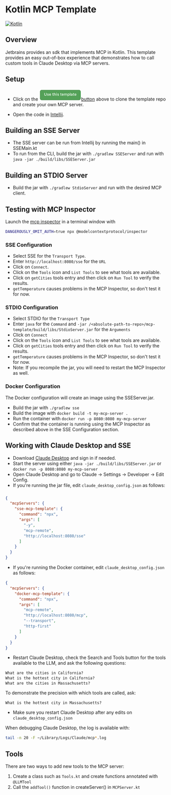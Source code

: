 # Kotlin MCP Template

[![Kotlin](https://img.shields.io/badge/%20language-Kotlin-red.svg)](https://kotlinlang.org/)

## Overview

Jetbrains provides an sdk that implements MCP in Kotlin. This template provides
an easy out-of-box experience that demonstrates how to call custom tools
in Claude Desktop via MCP servers.

## Setup

* Click on
  the [![](https://github.com/mattbobambrose/mcp-template/blob/master/docs/template_button.png)button](https://github.com/mattbobambrose/mcp-template/generate)
  above to clone the template repo and create your own MCP server.

* Open the code in [Intellij](https://www.jetbrains.com/idea/).

## Building an SSE Server

* The SSE server can be run from Intellij by running the main() in SSEMain.kt
* To run from the CLI, build the jar with `./gradlew SSEServer` and run with
  `java -jar ./build/libs/SSEServer.jar`

## Building an STDIO Server

* Build the jar with `./gradlew StdioServer` and run with the desired MCP client.

## Testing with MCP Inspector

Launch the [mcp inspector](https://github.com/modelcontextprotocol/inspector) in a terminal window with
```bash 
DANGEROUSLY_OMIT_AUTH=true npx @modelcontextprotocol/inspector
```

### SSE Configuration

* Select SSE for the `Transport Type`.
* Enter `http://localhost:8080/sse` for the `URL`
* Click on `Connect`.
* Click on the `Tools` icon and `List Tools` to see what tools are available.
* Click on `getCities` tools entry and then click on `Run Tool` to verify the results.
* `getTemperature` causes problems in the MCP Inspector, so don't test it for now.

### STDIO Configuration

* Select STDIO for the `Transport Type`
* Enter `java` for the `Command` and `-jar /<absolute-path-to-repo>/mcp-template/build/libs/StdioServer.jar` for the
  `Arguments`
* Click on `Connect`
* Click on the `Tools` icon and `List Tools` to see what tools are available.
* Click on `getCities` tools entry and then click on `Run Tool` to verify the results.
* `getTemperature` causes problems in the MCP Inspector, so don't test it for now.
* Note: If you recompile the jar, you will need to restart the MCP Inspector as well.

### Docker Configuration

The Docker configuration will create an image using the SSEServer.jar.

* Build the jar with `./gradlew sse`
* Build the image with `docker build -t my-mcp-server .`
* Run the container with `docker run -p 8080:8080 my-mcp-server`
* Confirm that the container is running using the MCP Inspector as described above in the SSE Configuration section.

## Working with Claude Desktop and SSE

* Download [Claude Desktop](https://claude.ai/download) and sign in if needed.
* Start the server using either `java -jar ./build/libs/SSEServer.jar` or `docker run -p 8080:8080 my-mcp-server`
* Open Claude Desktop and go to Claude -> Settings -> Developer -> Edit Config.
* If you're running the jar file, edit `claude_desktop_config.json` as follows:

###  
```JSON
{
  "mcpServers": {
    "sse-mcp-template": {
      "command": "npx",
      "args": [
        "-y",
        "mcp-remote",
        "http://localhost:8080/sse"
      ]
    }
  }
}
```

* If you're running the Docker container, edit `claude_desktop_config.json` as follows:

```JSON
{
  "mcpServers": {
    "docker-mcp-template": {
      "command": "npx",
      "args": [
        "mcp-remote",
        "http://localhost:8080/mcp",
        "--transport",
        "http-first"
      ]
    }
  }
}
```

* Restart Claude Desktop, check the Search and Tools button for the tools
  available to the LLM, and ask the following questions:

```
What are the cities in California? 
What is the hottest city in California?
What are the cities in Massachusetts?
```

To demonstrate the precision with which tools are called, ask:

```
What is the hottest city in Massachusetts?
```

* Make sure you restart Claude Desktop after any edits on `claude_desktop_config.json`

When debugging Claude Desktop, the log is available with:

```bash
tail -n 20 -F ~/Library/Logs/Claude/mcp*.log
```

## Tools

There are two ways to add new tools to the MCP server:

1. Create a class such as `Tools.kt` and create functions annotated with `@LLMTool`
2. Call the `addTool()` function in createServer() in `MCPServer.kt`
